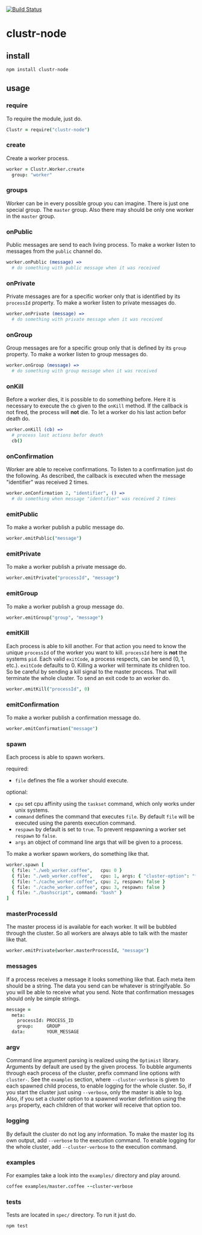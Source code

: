 [![Build Status](https://travis-ci.org/zyndiecate/clustr-node.png)](https://travis-ci.org/zyndiecate/clustr-node)



# clustr-node



## install

```bash
npm install clustr-node
```



## usage

### require

To require the module, just do.
```coffeescript
Clustr = require("clustr-node")
```



### create

Create a worker process.
```coffeescript
worker = Clustr.Worker.create
  group: "worker"
```



### groups

Worker can be in every possible group you can imagine. There is just one
special group. The `master` group. Also there may should be only one worker
in the `master` group.



### onPublic

Public messages are send to each living process. To make a worker listen to
messages from the `public` channel do.
```coffeescript
worker.onPublic (message) =>
  # do something with public message when it was received
```



### onPrivate

Private messages are for a specific worker only that is identified by its
`processId` property. To make a worker listen to private messages do.
```coffeescript
worker.onPrivate (message) =>
  # do something with private message when it was received
```



### onGroup

Group messages are for a specific group only that is defined by its `group`
property. To make a worker listen to group messages do.
```coffeescript
worker.onGroup (message) =>
  # do something with group message when it was received
```



### onKill

Before a worker dies, it is possible to do something before. Here it is
necessary to execute the `cb` given to the `onKill` method. If the callback is
not fired, the process will __not__ die. To let a worker do his last action
befor death do.
```coffeescript
worker.onKill (cb) =>
  # process last actions befor death
  cb()
```



### onConfirmation

Worker are able to receive confirmations. To listen to a confirmation just do
the following. As described, the callback is executed when the message
"identifier" was received 2 times.
```coffeescript
worker.onConfirmation 2, "identifier", () =>
  # do something when message "identifier" was received 2 times
```



### emitPublic

To make a worker publish a public message do.
```coffeescript
worker.emitPublic("message")
```



### emitPrivate

To make a worker publish a private message do.
```coffeescript
worker.emitPrivate("processId", "message")
```



### emitGroup

To make a worker publish a group message do.
```coffeescript
worker.emitGroup("group", "message")
```



### emitKill

Each process is able to kill another. For that action you need to know the
unique `processId` of the worker you want to kill. `processId` here is __not__
the systems `pid`. Each valid `exitCode`, a process respects, can be send
(0, 1, etc.). `exitCode` defaults to 0. Killing a worker will terminate its
children too. So be careful by sending a kill signal to the master process.
That will terminate the whole cluster. To send an exit code to an worker do.
```coffeescript
worker.emitKill("processId", 0)
```



### emitConfirmation

To make a worker publish a confirmation message do.
```coffeescript
worker.emitConfirmation("message")
```



### spawn

Each process is able to spawn workers.

required:
- `file` defines the file a worker should execute.

optional:
- `cpu` set cpu affinity using the `taskset` command, which only works under unix systems.
- `command` defines the command that executes `file`. By default `file` will be executed using the parents execution command.
- `respawn` by default is set to `true`. To prevent respawning a worker set `respawn` to `false`.
- `args` an object of command line args that will be given to a process.

To make a worker spawn workers, do something like that.
```coffeescript
worker.spawn [
  { file: "./web_worker.coffee",   cpu: 0 }
  { file: "./web_worker.coffee",   cpu: 1, args: { "cluster-option": "foo", private: "option" } }
  { file: "./cache_worker.coffee", cpu: 2, respawn: false }
  { file: "./cache_worker.coffee", cpu: 3, respawn: false }
  { file: "./bashscript", command: "bash" }
]
```



### masterProcessId

The master process id is available for each worker. It will be bubbled through
the cluster. So all workers are always able to talk with the master like that.
```coffeescript
worker.emitPrivate(worker.masterProcessId, "message")
```



### messages

If a process receives a message it looks something like that. Each meta item
should be a string. The data you send can be whatever is stringifyable. So you
will be able to receive what you send. Note that confirmation messages should
only be simple strings.
```coffeescript
message =
  meta:
    processId: PROCESS_ID
    group:     GROUP
  data:        YOUR_MESSAGE
```



### argv

Command line argument parsing is realized using the `Optimist` library.
Arguments by default are used by the given process. To bubble arguments through
each process of the cluster, prefix command line options with `cluster-`. See
the `examples` section, where `--cluster-verbose` is given to each spawned child
process, to enable logging for the whole cluster. So, if you start the cluster
just using `--verbose`, only the master is able to log. Also, if you set a
cluster option to a spawned worker definition using the `args` property, each
children of that worker will receive that option too.



### logging

By default the cluster do not log any information. To make the master log its
own output, add `--verbose` to the execution command. To enable logging for the
whole cluster, add `--cluster-verbose` to the execution command.



### examples

For examples take a look into the `examples/` directory and play around.
```coffeescript
coffee examples/master.coffee --cluster-verbose
```



### tests

Tests are located in `spec/` directory. To run it just do.
```bash
npm test
```
